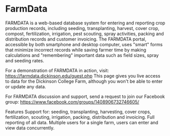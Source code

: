 # FarmData

FARMDATA is a web-based database system for entering and reporting crop production records, including seeding, transplanting, harvest, cover crop, compost, fertilization, irrigation, pest scouting, spray activities, packing and distribution records and customer invoicing. The FARMDATA portal, accessible by both smartphone and desktop computer, uses "smart" forms that minimize incorrect records while saving farmer time by making calculations and "remembering" important data such as field sizes, spray and seeding rates. 

For a demonstration of FARMDATA in action, visit: https://farmdata.dickinson.edu/guest.php
This page gives you live access to data for the Dickinson College Farm, although you won't be able to enter or update any data.

For FARMDATA discussion and support, send a request to join our Facebook group: https://www.facebook.com/groups/1408906732746605/

Features
Support for: seeding, transplanting, harvesting, cover crops, fertilization, scouting, irrigation, packing, distribution and invoicing.
Full reporting of all data.
Multiple users for a single farm, users can enter and view data concurrently.
